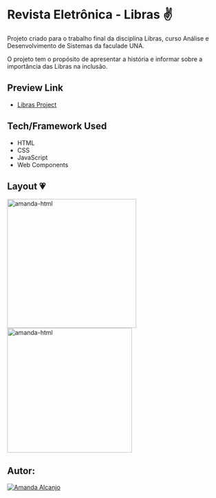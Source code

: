# Revista Eletrônica - Libras ✌️

<p>Projeto criado para o trabalho final da disciplina Libras, curso Análise e Desenvolvimento de Sistemas da faculade UNA. </p>
<p>O projeto tem o propósito de apresentar a história e informar sobre a importância das Libras na inclusão.</p>


## Preview Link
- [Libras Project](https://projeto-una2022-libras.netlify.app/)

## Tech/Framework Used
* HTML
* CSS
* JavaScript
* Web Components

## Layout 💗

<img align="centeer" alt="amanda-html" height="300" widht="300" src="https://user-images.githubusercontent.com/81193788/186457640-4c672ab6-62ae-4b67-9f1f-78b6f1bd9c6e.jpg"/>
<img align="centeer" alt="amanda-html" height="290" widht="290" src="https://user-images.githubusercontent.com/81193788/186457765-0f182693-30f9-4fcc-ab8c-c11feb39c8d0.jpg"/>

## Autor: 
[![Amanda Alcanjo](https://img.shields.io/badge/amanda_alcanjo-0077B5?style=for-the-badge&logo=linkedin&logoColor=white)](https://www.linkedin.com/in/amanda-alcanjo/)

